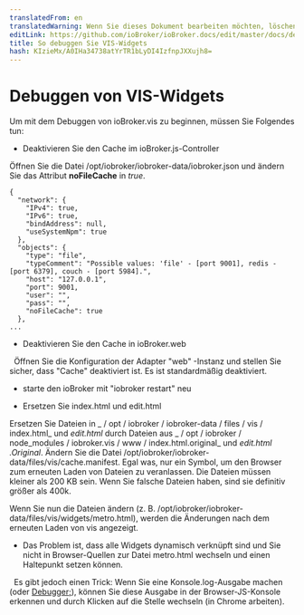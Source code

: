 ```yaml
---
translatedFrom: en
translatedWarning: Wenn Sie dieses Dokument bearbeiten möchten, löschen Sie bitte das Feld "translationsFrom". Andernfalls wird dieses Dokument automatisch erneut übersetzt
editLink: https://github.com/ioBroker/ioBroker.docs/edit/master/docs/de/dev/adaptervis.md
title: So debuggen Sie VIS-Widgets
hash: KIzieMx/A0IHa34738atYrTR1bLyDI4IzfnpJXXujh8=
---
```

# Debuggen von VIS-Widgets
Um mit dem Debuggen von ioBroker.vis zu beginnen, müssen Sie Folgendes tun:

- Deaktivieren Sie den Cache im ioBroker.js-Controller

 Öffnen Sie die Datei /opt/iobroker/iobroker-data/iobroker.json und ändern Sie das Attribut **noFileCache** in _true_.

```
{
  "network": {
    "IPv4": true,
    "IPv6": true,
    "bindAddress": null,
    "useSystemNpm": true
  },
  "objects": {
    "type": "file",
    "typeComment": "Possible values: 'file' - [port 9001], redis - [port 6379], couch - [port 5984].",
    "host": "127.0.0.1",
    "port": 9001,
    "user": "",
    "pass": "",
    "noFileCache": true
  },
...
```

- Deaktivieren Sie den Cache in ioBroker.web

  Öffnen Sie die Konfiguration der Adapter "web" -Instanz und stellen Sie sicher, dass "Cache" deaktiviert ist. Es ist standardmäßig deaktiviert.

- starte den ioBroker mit "iobroker restart" neu

- Ersetzen Sie index.html und edit.html

Ersetzen Sie Dateien in _ / opt / iobroker / iobroker-data / files / vis / index.html_ und _edit.html_ durch Dateien aus _ / opt / iobroker / node_modules / iobroker.vis / www / index.html.original_ und _edit.html .Original_.
Ändern Sie die Datei /opt/iobroker/iobroker-data/files/vis/cache.manifest. Egal was, nur ein Symbol, um den Browser zum erneuten Laden von Dateien zu veranlassen. Die Dateien müssen kleiner als 200 KB sein. Wenn Sie falsche Dateien haben, sind sie definitiv größer als 400k.

Wenn Sie nun die Dateien ändern (z. B. /opt/iobroker/iobroker-data/files/vis/widgets/metro.html), werden die Änderungen nach dem erneuten Laden von vis angezeigt.

- Das Problem ist, dass alle Widgets dynamisch verknüpft sind und Sie nicht in Browser-Quellen zur Datei metro.html wechseln und einen Haltepunkt setzen können.

  Es gibt jedoch einen Trick: Wenn Sie eine Konsole.log-Ausgabe machen (oder [Debugger;](https://developer.mozilla.org/ru/docs/Web/JavaScript/Reference/Statements/debugger)), können Sie diese Ausgabe in der Browser-JS-Konsole erkennen und durch Klicken auf die Stelle wechseln (in Chrome arbeiten).